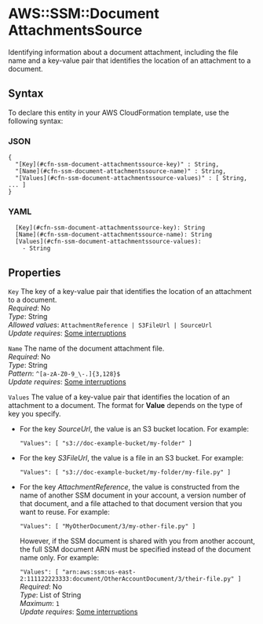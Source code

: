 # AWS::SSM::Document AttachmentsSource<a name="aws-properties-ssm-document-attachmentssource"></a>

Identifying information about a document attachment, including the file name and a key\-value pair that identifies the location of an attachment to a document\.

## Syntax<a name="aws-properties-ssm-document-attachmentssource-syntax"></a>

To declare this entity in your AWS CloudFormation template, use the following syntax:

### JSON<a name="aws-properties-ssm-document-attachmentssource-syntax.json"></a>

```
{
  "[Key](#cfn-ssm-document-attachmentssource-key)" : String,
  "[Name](#cfn-ssm-document-attachmentssource-name)" : String,
  "[Values](#cfn-ssm-document-attachmentssource-values)" : [ String, ... ]
}
```

### YAML<a name="aws-properties-ssm-document-attachmentssource-syntax.yaml"></a>

```
  [Key](#cfn-ssm-document-attachmentssource-key): String
  [Name](#cfn-ssm-document-attachmentssource-name): String
  [Values](#cfn-ssm-document-attachmentssource-values): 
    - String
```

## Properties<a name="aws-properties-ssm-document-attachmentssource-properties"></a>

`Key`  <a name="cfn-ssm-document-attachmentssource-key"></a>
The key of a key\-value pair that identifies the location of an attachment to a document\.  
*Required*: No  
*Type*: String  
*Allowed values*: `AttachmentReference | S3FileUrl | SourceUrl`  
*Update requires*: [Some interruptions](https://docs.aws.amazon.com/AWSCloudFormation/latest/UserGuide/using-cfn-updating-stacks-update-behaviors.html#update-some-interrupt)

`Name`  <a name="cfn-ssm-document-attachmentssource-name"></a>
The name of the document attachment file\.  
*Required*: No  
*Type*: String  
*Pattern*: `^[a-zA-Z0-9_\-.]{3,128}$`  
*Update requires*: [Some interruptions](https://docs.aws.amazon.com/AWSCloudFormation/latest/UserGuide/using-cfn-updating-stacks-update-behaviors.html#update-some-interrupt)

`Values`  <a name="cfn-ssm-document-attachmentssource-values"></a>
The value of a key\-value pair that identifies the location of an attachment to a document\. The format for **Value** depends on the type of key you specify\.  
+ For the key *SourceUrl*, the value is an S3 bucket location\. For example:

   `"Values": [ "s3://doc-example-bucket/my-folder" ]` 
+ For the key *S3FileUrl*, the value is a file in an S3 bucket\. For example:

   `"Values": [ "s3://doc-example-bucket/my-folder/my-file.py" ]` 
+ For the key *AttachmentReference*, the value is constructed from the name of another SSM document in your account, a version number of that document, and a file attached to that document version that you want to reuse\. For example:

   `"Values": [ "MyOtherDocument/3/my-other-file.py" ]` 

  However, if the SSM document is shared with you from another account, the full SSM document ARN must be specified instead of the document name only\. For example:

   `"Values": [ "arn:aws:ssm:us-east-2:111122223333:document/OtherAccountDocument/3/their-file.py" ]` 
*Required*: No  
*Type*: List of String  
*Maximum*: `1`  
*Update requires*: [Some interruptions](https://docs.aws.amazon.com/AWSCloudFormation/latest/UserGuide/using-cfn-updating-stacks-update-behaviors.html#update-some-interrupt)